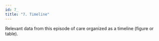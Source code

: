 ```yaml
---
id: 7_
title: "7. Timeline"
---
```

Relevant data from this episode of care organized as a timeline (figure or table).